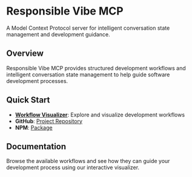 # Responsible Vibe MCP

A Model Context Protocol server for intelligent conversation state management and development guidance.

## Overview

Responsible Vibe MCP provides structured development workflows and intelligent conversation state management to help guide software development processes.

## Quick Start

- **[Workflow Visualizer](/workflows)**: Explore and visualize development workflows
- **GitHub**: [Project Repository](https://github.com/mrsimpson/vibe-feature-mcp)
- **NPM**: [Package](https://www.npmjs.com/package/responsible-vibe-mcp)

## Documentation

Browse the available workflows and see how they can guide your development process using our interactive visualizer.